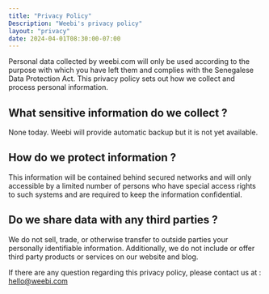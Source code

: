 ```yaml
---
title: "Privacy Policy"
Description: "Weebi's privacy policy"
layout: "privacy"
date: 2024-04-01T08:30:00-07:00
---
```


Personal data collected by weebi.com will only be used according to the purpose with which you have left them and complies with the Senegalese Data Protection Act. This privacy policy sets out how we collect and process personal information.

## What sensitive information do we collect ?

None today.
Weebi will provide automatic backup but it is not yet available.

## How do we protect information ?

This information will be contained behind secured networks and will only accessible by a limited number of persons who have special access rights to such systems and are required to keep the information confidential.

## Do we share data with any third parties ?

We do not sell, trade, or otherwise transfer to outside parties your personally identifiable information. Additionally, we do not include or offer third party products or services on our website and blog.

If there are any question regarding this privacy policy, please contact us at : hello@weebi.com
